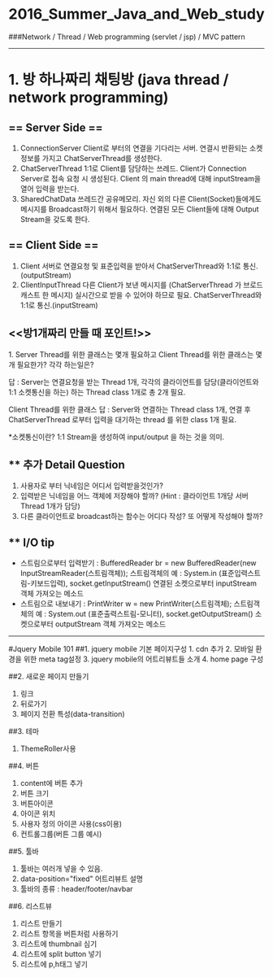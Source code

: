 # 2016_Summer_Java_and_Web_study
###Network / Thread / Web programming (servlet / jsp) / MVC pattern
<hr>
<h1>1. 방 하나짜리 채팅방 (java thread / network programming)</h1>
<h2>== Server Side ==</h2>
<ol>
    <li>ConnectionServer
        Client로 부터의 연결을 기다리는 서버.
        연결시 반환되는 소켓 정보를 가지고 ChatServerThread를 생성한다.
    </li>
    <li>ChatServerThread
        1:1로 Client를 담당하는 쓰레드.
        Client가 Connection Server로 접속 요청 시 생성된다. Client 의 main thread에 대해 inputStream을 열어 입력을 받는다.
    </li>
    <li>SharedChatData
        쓰레드간 공유메모리.
        자신 외의 다른 Client(Socket)들에게도 메시지를 Broadcast하기 위해서 필요하다.
        연결된 모든 Client들에 대해 Output Stream을 갖도록 한다.
    </li>
</ol>

<h2>== Client Side ==</h2>
<ol>
    <li>Client
        서버로 연결요청 및 표준입력을 받아서 ChatServerThread와 1:1로 통신.(outputStream)
    </li>
    <li>ClientInputThread
        다른 Client가 보낸 메시지를 (ChatServerThread 가 브로드캐스트 한 메시지) 실시간으로
        받을 수 있어야 하므로 필요. ChatServerThread와 1:1로 통신.(inputStream)
    </li>
</ol>

<h2><<방1개짜리 만들 때 포인트!>></h2>
<p>
1. Server Thread를 위한 클래스는 몇개 필요하고 Client Thread를 위한 클래스는 몇 개 필요한가?
각각 하는일은?
</p>
<p>
답 : Server는 연결요청을 받는 Thread 1개, 각각의 클라이언트를 담당(클라이언트와 1:1 소켓통신을 하는)
하는 Thread class 1개로 총 2개 필요.

Client Thread를 위한 클래스
답 : Server와 연결하는 Thread class 1개, 연결 후 ChatServerThread 로부터 입력을 대기하는 thread 를 위한 class 1개 필요.

*소켓통신이란? 1:1 Stream을 생성하여 input/output 을 하는 것을 의미.
</p>


<h2>** 추가 Detail Question</h2>
<ol>
    <li>사용자로 부터 닉네임은 어디서 입력받을것인가?</li>
    <li>입력받은 닉네임을 어느 객체에 저장해야 할까? (Hint : 클라이언트 1개당 서버 Thread 1개가 담당)</li>
    <li>다른 클라이언트로 broadcast하는 함수는 어디다 작성? 또 어떻게 작성해야 할까?</li>
</ol>

<h2>** I/O tip</h2>
<ul>
    <li>스트림으로부터 입력받기 : BufferedReader br = new BufferedReader(new InputStreamReader(스트림객체));
        스트림객체의 예 : System.in (표준입력스트림-키보드입력), socket.getInputStream() 연결된 소켓으로부터 inputStream 객체 가져오는 메소드
    </li>
    <li>스트림으로 내보내기 : PrintWriter w = new PrintWriter(스트림객체);
        스트림객체의 예 : System.out (표준출력스트림-모니터), socket.getOutputStream() 소켓으로부터 outputStream 객체 가져오는 메소드
    </li>
</ul>
<hr>
#Jquery Mobile 101
##1. jquery mobile 기본 페이지구성
  1. cdn 추가
  2. 모바일 환경을 위한 meta tag설정
  3. jquery mobile의 어트리뷰트들 소개
  4. home page 구성

##2. 새로운 페이지 만들기
  1. 링크
  2. 뒤로가기
  3. 페이지 전환 특성(data-transition)

##3. 테마
  1. ThemeRoller사용

##4. 버튼
  1. content에 버튼 추가
  2. 버튼 크기
  3. 버튼아이콘
  4. 아이콘 위치
  5. 사용자 정의 아이콘 사용(css이용)
  6. 컨트롤그룹(버튼 그룹 예시)

##5. 툴바
  1. 툴바는 여러개 넣을 수 있음.
  2. data-position="fixed" 어트리뷰트 설명
  3. 툴바의 종류 : header/footer/navbar

##6. 리스트뷰
  1. 리스트 만들기
  2. 리스트 항목을 버튼처럼 사용하기
  3. 리스트에 thumbnail 심기
  4. 리스트에 split button 넣기
  5. 리스트에 p,h태그 넣기